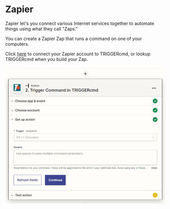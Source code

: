 # Zapier

Zapier let's you connect various Internet services together to automate things using what they call "Zaps."

You can create a Zapier Zap that runs a command on one of your computers.

Click [here](https://zapier.com/apps/triggercmd) to connect your Zapier account to TRIGGERcmd, or lookup TRIGGERcmd when you build your Zap.

![TRIGGERcmd in Zapier Zap](pt/images/zapier-zap.png)